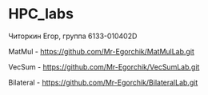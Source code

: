 # HPC_labs

Читоркин Егор, группа 6133-010402D

MatMul - https://github.com/Mr-Egorchik/MatMulLab.git

VecSum - https://github.com/Mr-Egorchik/VecSumLab.git

Bilateral - https://github.com/Mr-Egorchik/BilateralLab.git
